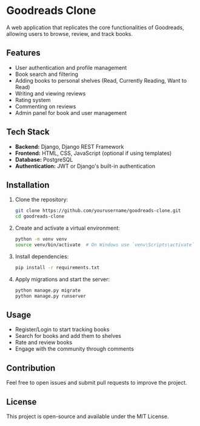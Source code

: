 # Goodreads Clone

A web application that replicates the core functionalities of Goodreads, allowing users to browse, review, and track books.

## Features

- User authentication and profile management
- Book search and filtering
- Adding books to personal shelves (Read, Currently Reading, Want to Read)
- Writing and viewing reviews
- Rating system
- Commenting on reviews
- Admin panel for book and user management

## Tech Stack

- **Backend:** Django, Django REST Framework
- **Frontend:** HTML, CSS, JavaScript (optional if using templates)
- **Database:** PostgreSQL
- **Authentication:** JWT or Django's built-in authentication

## Installation

1. Clone the repository:
   ```sh
   git clone https://github.com/yourusername/goodreads-clone.git
   cd goodreads-clone
   ```
2. Create and activate a virtual environment:
   ```sh
   python -m venv venv
   source venv/bin/activate  # On Windows use `venv\Scripts\activate`
   ```
3. Install dependencies:
   ```sh
   pip install -r requirements.txt
   ```
4. Apply migrations and start the server:
   ```sh
   python manage.py migrate
   python manage.py runserver
   ```

## Usage

- Register/Login to start tracking books
- Search for books and add them to shelves
- Rate and review books
- Engage with the community through comments

## Contribution

Feel free to open issues and submit pull requests to improve the project.

## License

This project is open-source and available under the MIT License.
